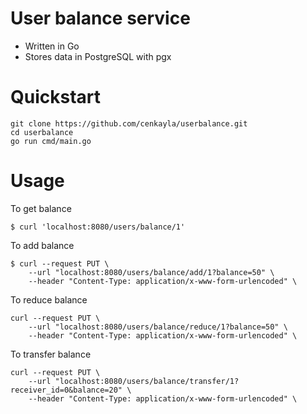 # User balance service

- Written in Go
- Stores data in PostgreSQL with pgx

# Quickstart
```shell
git clone https://github.com/cenkayla/userbalance.git
cd userbalance
go run cmd/main.go
```

# Usage

To get balance
```shell
$ curl 'localhost:8080/users/balance/1'
```

To add balance
```shell
$ curl --request PUT \
	--url "localhost:8080/users/balance/add/1?balance=50" \
	--header "Content-Type: application/x-www-form-urlencoded" \
```

To reduce balance
```shell
curl --request PUT \
	--url "localhost:8080/users/balance/reduce/1?balance=50" \
	--header "Content-Type: application/x-www-form-urlencoded" \
```

To transfer balance
```shell
curl --request PUT \
	--url "localhost:8080/users/balance/transfer/1?receiver_id=0&balance=20" \
	--header "Content-Type: application/x-www-form-urlencoded" \
```
